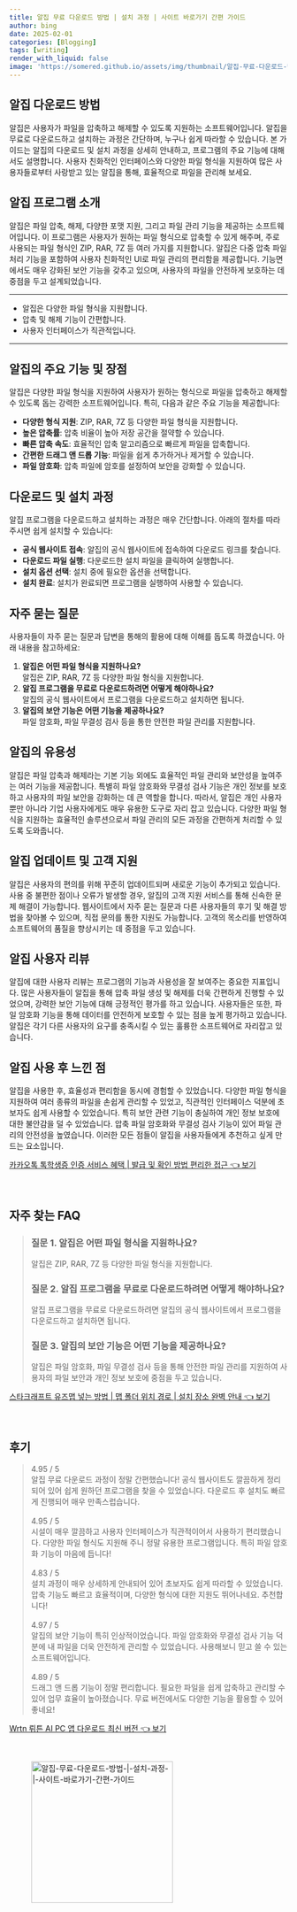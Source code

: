 ```yaml
---
title: 알집 무료 다운로드 방법 | 설치 과정 | 사이트 바로가기 간편 가이드
author: bing
date: 2025-02-01
categories: [Blogging]
tags: [writing]
render_with_liquid: false
image: 'https://somered.github.io/assets/img/thumbnail/알집-무료-다운로드-방법-|-설치-과정-|-사이트-바로가기-간편-가이드.webp'
---
```



<h2 id='알집 다운로드 방법'>알집 다운로드 방법</h2>

<p>알집은 사용자가 파일을 압축하고 해제할 수 있도록 지원하는 소프트웨어입니다. 알집을 무료로 다운로드하고 설치하는 과정은 간단하며, 누구나 쉽게 따라할 수 있습니다. 본 가이드는 알집의 다운로드 및 설치 과정을 상세히 안내하고, 프로그램의 주요 기능에 대해서도 설명합니다. 사용자 친화적인 인터페이스와 다양한 파일 형식을 지원하여 많은 사용자들로부터 사랑받고 있는 알집을 통해, 효율적으로 파일을 관리해 보세요.</p>

<h2 id='알집 프로그램 소개'>알집 프로그램 소개</h2>

<p>알집은 파일 압축, 해제, 다양한 포맷 지원, 그리고 파일 관리 기능을 제공하는 소프트웨어입니다. 이 프로그램은 사용자가 원하는 파일 형식으로 압축할 수 있게 해주며, 주로 사용되는 파일 형식인 ZIP, RAR, 7Z 등 여러 가지를 지원합니다. 알집은 다중 압축 파일 처리 기능을 포함하여 사용자 친화적인 UI로 파일 관리의 편리함을 제공합니다. 기능면에서도 매우 강화된 보안 기능을 갖추고 있으며, 사용자의 파일을 안전하게 보호하는 데 중점을 두고 설계되었습니다.</p>

<hr />

<ul>
    <li>알집은 다양한 파일 형식을 지원합니다.</li>
    <li>압축 및 해제 기능이 간편합니다.</li>
    <li>사용자 인터페이스가 직관적입니다.</li>
</ul>

<hr />

<h2 id='알집의 주요 기능 및 장점'>알집의 주요 기능 및 장점</h2>

<p>알집은 다양한 파일 형식을 지원하여 사용자가 원하는 형식으로 파일을 압축하고 해제할 수 있도록 돕는 강력한 소프트웨어입니다. 특히, 다음과 같은 주요 기능을 제공합니다:</p>

<ul>
    <li><b>다양한 형식 지원</b>: ZIP, RAR, 7Z 등 다양한 파일 형식을 지원합니다.</li>
    <li><b>높은 압축률</b>: 압축 비율이 높아 저장 공간을 절약할 수 있습니다.</li>
    <li><b>빠른 압축 속도</b>: 효율적인 압축 알고리즘으로 빠르게 파일을 압축합니다.</li>
    <li><b>간편한 드래그 앤 드롭 기능</b>: 파일을 쉽게 추가하거나 제거할 수 있습니다.</li>
    <li><b>파일 암호화</b>: 압축 파일에 암호를 설정하여 보안을 강화할 수 있습니다.</li>
</ul>

<h2 id='다운로드 및 설치 과정'>다운로드 및 설치 과정</h2>

<p>알집 프로그램을 다운로드하고 설치하는 과정은 매우 간단합니다. 아래의 절차를 따라 주시면 쉽게 설치할 수 있습니다:</p>

<ul>
    <li><b>공식 웹사이트 접속</b>: 알집의 공식 웹사이트에 접속하여 다운로드 링크를 찾습니다.</li>
    <li><b>다운로드 파일 실행</b>: 다운로드한 설치 파일을 클릭하여 실행합니다.</li>
    <li><b>설치 옵션 선택</b>: 설치 중에 필요한 옵션을 선택합니다.</li>
    <li><b>설치 완료</b>: 설치가 완료되면 프로그램을 실행하여 사용할 수 있습니다.</li>
</ul>

<h2 id='자주 묻는 질문'>자주 묻는 질문</h2>

<p>사용자들이 자주 묻는 질문과 답변을 통해의 활용에 대해 이해를 돕도록 하겠습니다. 아래 내용을 참고하세요:</p>

<ol>
    <li><b>알집은 어떤 파일 형식을 지원하나요?</b><br>알집은 ZIP, RAR, 7Z 등 다양한 파일 형식을 지원합니다.</li>
    <li><b>알집 프로그램을 무료로 다운로드하려면 어떻게 해야하나요?</b><br>알집의 공식 웹사이트에서 프로그램을 다운로드하고 설치하면 됩니다.</li>
    <li><b>알집의 보안 기능은 어떤 기능을 제공하나요?</b><br>파일 암호화, 파일 무결성 검사 등을 통한 안전한 파일 관리를 지원합니다.</li>
</ol>

<h2 id='알집의 유용성'>알집의 유용성</h2>

<p>알집은 파일 압축과 해제라는 기본 기능 외에도 효율적인 파일 관리와 보안성을 높여주는 여러 기능을 제공합니다. 특별히 파일 암호화와 무결성 검사 기능은 개인 정보를 보호하고 사용자의 파일 보안을 강화하는 데 큰 역할을 합니다. 따라서, 알집은 개인 사용자 뿐만 아니라 기업 사용자에게도 매우 유용한 도구로 자리 잡고 있습니다. 다양한 파일 형식을 지원하는 효율적인 솔루션으로서 파일 관리의 모든 과정을 간편하게 처리할 수 있도록 도와줍니다.</p>

<h2 id='알집 업데이트 및 고객 지원'>알집 업데이트 및 고객 지원</h2>

<p>알집은 사용자의 편의를 위해 꾸준히 업데이트되며 새로운 기능이 추가되고 있습니다. 사용 중 불편한 점이나 오류가 발생할 경우, 알집의 고객 지원 서비스를 통해 신속한 문제 해결이 가능합니다. 웹사이트에서 자주 묻는 질문과 다른 사용자들의 후기 및 해결 방법을 찾아볼 수 있으며, 직접 문의를 통한 지원도 가능합니다. 고객의 목소리를 반영하여 소프트웨어의 품질을 향상시키는 데 중점을 두고 있습니다.</p>

<h2 id='알집 사용자 리뷰'>알집 사용자 리뷰</h2>

<p>알집에 대한 사용자 리뷰는 프로그램의 기능과 사용성을 잘 보여주는 중요한 지표입니다. 많은 사용자들이 알집을 통해 압축 파일 생성 및 해제를 더욱 간편하게 진행할 수 있었으며, 강력한 보안 기능에 대해 긍정적인 평가를 하고 있습니다. 사용자들은 또한, 파일 암호화 기능을 통해 데이터를 안전하게 보호할 수 있는 점을 높게 평가하고 있습니다. 알집은 각기 다른 사용자의 요구를 충족시킬 수 있는 훌륭한 소프트웨어로 자리잡고 있습니다.</p>

<h2 id='알집 사용 후 느낀 점'>알집 사용 후 느낀 점</h2>

<p>알집을 사용한 후, 효율성과 편리함을 동시에 경험할 수 있었습니다. 다양한 파일 형식을 지원하여 여러 종류의 파일을 손쉽게 관리할 수 있었고, 직관적인 인터페이스 덕분에 초보자도 쉽게 사용할 수 있었습니다. 특히 보안 관련 기능이 충실하여 개인 정보 보호에 대한 불안감을 덜 수 있었습니다. 압축 파일 암호화와 무결성 검사 기능이 있어 파일 관리의 안전성을 높였습니다. 이러한 모든 점들이 알집을 사용자들에게 추천하고 싶게 만드는 요소입니다.</p>


<p><a class="click-button" title="카카오톡 톡학생증 인증 서비스 혜택 | 발급 및 확인 방법 편리한 접근" href="https://somered.github.io/posts/%EC%B9%B4%EC%B9%B4%EC%98%A4%ED%86%A1-%ED%86%A1%ED%95%99%EC%83%9D%EC%A6%9D-%EC%9D%B8%EC%A6%9D-%EC%84%9C%EB%B9%84%EC%8A%A4-%ED%98%9C%ED%83%9D-%EB%B0%9C%EA%B8%89-%EB%B0%8F-%ED%99%95%EC%9D%B8-%EB%B0%A9%EB%B2%95-%ED%8E%B8%EB%A6%AC%ED%95%9C-%EC%A0%91%EA%B7%BC/" rel="dofollow">카카오톡 톡학생증 인증 서비스 혜택 | 발급 및 확인 방법 편리한 접근 👈 보기</a></p><br>
<h2 id='자주_찾는_FAQ'>자주 찾는 FAQ</h2>
<div itemscope="" itemtype="https://schema.org/FAQPage"> 
<blockquote> 
<div itemscope="" itemprop="mainEntity" itemtype="https://schema.org/Question"> 
<h3 itemprop="name">질문 1. 알집은 어떤 파일 형식을 지원하나요?</h3> 
<div itemscope="" itemprop="acceptedAnswer" itemtype="https://schema.org/Answer"> 
<span itemprop="text"> 
<p>알집은 ZIP, RAR, 7Z 등 다양한 파일 형식을 지원합니다.</p> 
</span> 
</div> 
</div> 
<div itemscope="" itemprop="mainEntity" itemtype="https://schema.org/Question"> 
<h3 itemprop="name">질문 2. 알집 프로그램을 무료로 다운로드하려면 어떻게 해야하나요?</h3> 
<div itemscope="" itemprop="acceptedAnswer" itemtype="https://schema.org/Answer"> 
<span itemprop="text"> 
<p>알집 프로그램을 무료로 다운로드하려면 알집의 공식 웹사이트에서 프로그램을 다운로드하고 설치하면 됩니다.</p> 
</span> 
</div> 
</div> 
<div itemscope="" itemprop="mainEntity" itemtype="https://schema.org/Question"> 
<h3 itemprop="name">질문 3. 알집의 보안 기능은 어떤 기능을 제공하나요?</h3> 
<div itemscope="" itemprop="acceptedAnswer" itemtype="https://schema.org/Answer"> 
<span itemprop="text"> 
<p>알집은 파일 암호화, 파일 무결성 검사 등을 통해 안전한 파일 관리를 지원하여 사용자의 파일 보안과 개인 정보 보호에 중점을 두고 있습니다.</p> 
</span> 
</div> 
</div> 
</blockquote> 
</div>
<p><a class="click-button" title="스타크래프트 유즈맵 넣는 방법 | 맵 폴더 위치 경로 | 설치 장소 완벽 안내" href="https://somered.github.io/posts/%EC%8A%A4%ED%83%80%ED%81%AC%EB%9E%98%ED%94%84%ED%8A%B8-%EC%9C%A0%EC%A6%88%EB%A7%B5-%EB%84%A3%EB%8A%94-%EB%B0%A9%EB%B2%95-%EB%A7%B5-%ED%8F%B4%EB%8D%94-%EC%9C%84%EC%B9%98-%EA%B2%BD%EB%A1%9C-%EC%84%A4%EC%B9%98-%EC%9E%A5%EC%86%8C-%EC%99%84%EB%B2%BD-%EC%95%88%EB%82%B4/" rel="dofollow">스타크래프트 유즈맵 넣는 방법 | 맵 폴더 위치 경로 | 설치 장소 완벽 안내 👈 보기</a></p><br>
<h2 id='후기'>후기</h2>
<div itemscope itemtype="https://schema.org/Product">
  <blockquote>
  <div itemprop="review" itemscope itemtype="https://schema.org/Review">
      <div itemprop="reviewRating" itemscope itemtype="https://schema.org/Rating"> <span itemprop="ratingValue">4.95</span> / <span itemprop="bestRating">5</span> </div>
      <span itemprop="reviewBody">알집 무료 다운로드 과정이 정말 간편했습니다! 공식 웹사이트도 깔끔하게 정리되어 있어 쉽게 원하던 프로그램을 찾을 수 있었습니다. 다운로드 후 설치도 빠르게 진행되어 매우 만족스럽습니다.</span>
  </div>
  <br>
  <div itemprop="review" itemscope itemtype="https://schema.org/Review">
      <div itemprop="reviewRating" itemscope itemtype="https://schema.org/Rating"> <span itemprop="ratingValue">4.95</span> / <span itemprop="bestRating">5</span> </div>
      <span itemprop="reviewBody">시설이 매우 깔끔하고 사용자 인터페이스가 직관적이어서 사용하기 편리했습니다. 다양한 파일 형식도 지원해 주니 정말 유용한 프로그램입니다. 특히 파일 암호화 기능이 마음에 듭니다!</span>
  </div>
  <br>
  <div itemprop="review" itemscope itemtype="https://schema.org/Review">
      <div itemprop="reviewRating" itemscope itemtype="https://schema.org/Rating"> <span itemprop="ratingValue">4.83</span> / <span itemprop="bestRating">5</span> </div>
      <span itemprop="reviewBody">설치 과정이 매우 상세하게 안내되어 있어 초보자도 쉽게 따라할 수 있었습니다. 압축 기능도 빠르고 효율적이며, 다양한 형식에 대한 지원도 뛰어나네요. 추천합니다!</span>
  </div>
  <br>
  <div itemprop="review" itemscope itemtype="https://schema.org/Review">
      <div itemprop="reviewRating" itemscope itemtype="https://schema.org/Rating"> <span itemprop="ratingValue">4.97</span> / <span itemprop="bestRating">5</span> </div>
      <span itemprop="reviewBody">알집의 보안 기능이 특히 인상적이었습니다. 파일 암호화와 무결성 검사 기능 덕분에 내 파일을 더욱 안전하게 관리할 수 있었습니다. 사용해보니 믿고 쓸 수 있는 소프트웨어입니다.</span>
  </div>
  <br>
  <div itemprop="review" itemscope itemtype="https://schema.org/Review">
      <div itemprop="reviewRating" itemscope itemtype="https://schema.org/Rating"> <span itemprop="ratingValue">4.89</span> / <span itemprop="bestRating">5</span> </div>
      <span itemprop="reviewBody">드래그 앤 드롭 기능이 정말 편리합니다. 필요한 파일을 쉽게 압축하고 관리할 수 있어 업무 효율이 높아졌습니다. 무료 버전에서도 다양한 기능을 활용할 수 있어 좋네요!</span>
  </div>
  </blockquote>
</div>
<p><a class="click-button" title="Wrtn 뤼튼 AI PC 앱 다운로드 최신 버전" href="https://somered.github.io/posts/Wrtn-%EB%A4%BC%ED%8A%BC-AI-PC-%EC%95%B1-%EB%8B%A4%EC%9A%B4%EB%A1%9C%EB%93%9C-%EC%B5%9C%EC%8B%A0-%EB%B2%84%EC%A0%84/" rel="dofollow">Wrtn 뤼튼 AI PC 앱 다운로드 최신 버전 👈 보기</a></p><br>
<figure class="image"><img src="https://somered.github.io/assets/img/thumbnail/알집-무료-다운로드-방법-|-설치-과정-|-사이트-바로가기-간편-가이드.webp" alt="알집-무료-다운로드-방법-|-설치-과정-|-사이트-바로가기-간편-가이드" width="256" height="256"></figure>